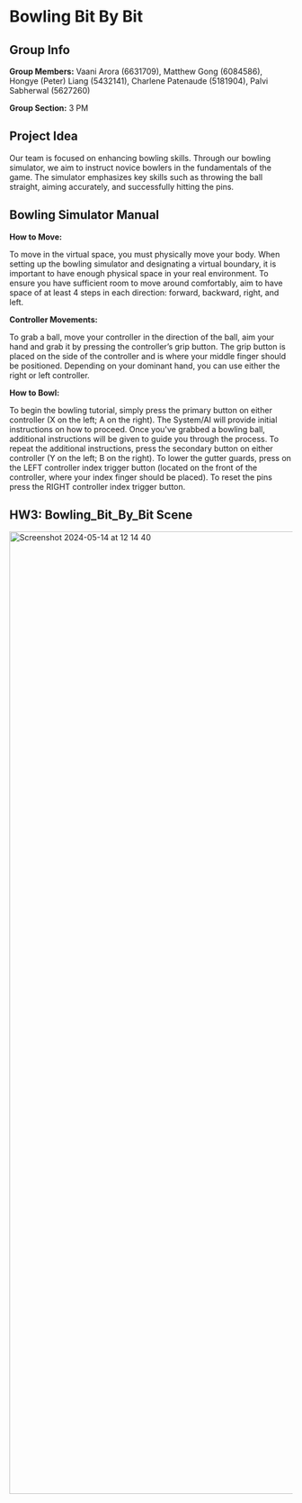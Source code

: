 # Bowling Bit By Bit

## Group Info
**Group Members:** Vaani Arora (6631709), Matthew Gong (6084586), Hongye (Peter) Liang (5432141), Charlene Patenaude (5181904), Palvi Sabherwal (5627260)

**Group Section:** 3 PM

## Project Idea
Our team is focused on enhancing bowling skills. Through our bowling simulator, we aim to instruct novice bowlers in the fundamentals of the game. The simulator emphasizes key skills such as throwing the ball straight, aiming accurately, and successfully hitting the pins.

## Bowling Simulator Manual
**How to Move:** 

To move in the virtual space, you must physically move your body. When setting up the bowling simulator and designating a virtual boundary, it is important to have enough physical space in your real environment. To ensure you have sufficient room to move around comfortably, aim to have space of at least 4 steps in each direction: forward, backward, right, and left.

**Controller Movements:**

To grab a ball, move your controller in the direction of the ball, aim your hand and grab it by pressing the controller’s grip button. The grip button is placed on the side of the controller and is where your middle finger should be positioned. Depending on your dominant hand, you can use either the right or left controller.

**How to Bowl:**

To begin the bowling tutorial, simply press the primary button on either controller (X on the left; A on the right). The System/AI will provide initial instructions on how to proceed. Once you've grabbed a bowling ball, additional instructions will be given to guide you through the process. To repeat the additional instructions, press the secondary button on either controller (Y on the left; B on the right). To lower the gutter guards, press on the LEFT controller index trigger button (located on the front of the controller, where your index finger should be placed). To reset the pins press the RIGHT controller index trigger button.

## HW3: Bowling_Bit_By_Bit Scene
<img width="1710" alt="Screenshot 2024-05-14 at 12 14 40" src="https://github.com/vaaniarora/Bowling_Bit_By_Bit/assets/91294025/5d9bd7e1-8df2-4f7c-89f6-18ffb8c7d86c">
